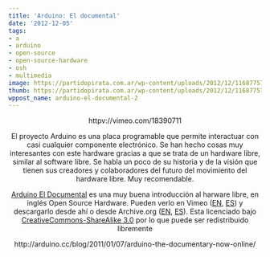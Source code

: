 ```yaml
---
title: 'Arduino: El documental'
date: '2012-12-05'
tags:
- a
- arduino
- open-source
- open-source-hardware
- osh
- multimedia
image: https://partidopirata.com.ar/wp-content/uploads/2012/12/116877579_640.jpg
thumb: https://partidopirata.com.ar/wp-content/uploads/2012/12/116877579_640-150x150.jpg
wppost_name: arduino-el-documental-2
---
```


<p style="text-align: center;">httpv://vimeo.com/18390711</p>
<p style="text-align: center;">El proyecto Arduino es una placa programable que permite interactuar con casi cualquier componente electrónico. Se han hecho cosas muy interesantes con este hardware gracias a que se trata de un hardware libre, similar al software libre. Se habla un poco de su historia y de la visión que tienen sus creadores y colaboradores del futuro del movimiento del hardware libre. Muy recomendable.</p>
<p style="text-align: center;"><a href="http://arduinothedocumentary.org/" target="_blank">Arduino El Documental</a> es una muy buena introducción al harware libre, en inglés Open Source Hardware. Pueden verlo en Vimeo (<a href="http://www.vimeo.com/18539129" target="_blank">EN</a>, <a href="http://www.vimeo.com/18390711" target="_blank">ES</a>) y descargarlo desde ahí o desde Archive.org (<a href="http://www.archive.org/details/Arduino.TheDocumentary.English" target="_blank">EN</a>, <a href="http://www.archive.org/details/Arduino.TheDocumentary.Spanish" target="_blank">ES</a>). Esta licenciado bajo <a href="http://creativecommons.org/licenses/by-sa/3.0/" target="_blank">CreativeCommons-ShareAlike 3.0</a> por lo que puede ser redistribuido libremente</p>
<p style="text-align: center;">http://arduino.cc/blog/2011/01/07/arduino-the-documentary-now-online/</p>
